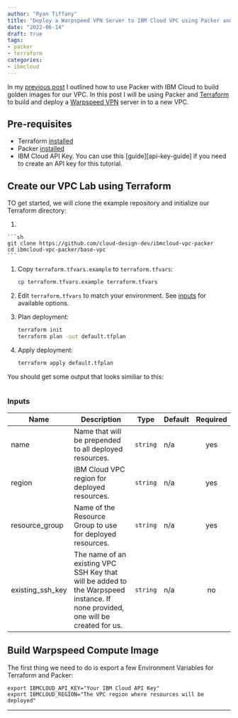 ```yaml
---
author: "Ryan Tiffany"
title: "Deploy a Warpspeed VPN Server to IBM Cloud VPC using Packer and Terraform"
date: "2022-06-14"
draft: true
tags:
- packer
- terraform
categories:
- ibmcloud
---
```


In my [previous post][previous-post] I outlined how to use Packer with IBM Cloud to build golden images for our VPC. In this post I will be using Packer and [Terraform][terraform] to build and deploy a [Warpspeed VPN][warpspeed] server in to a new VPC.

## Pre-requisites

- Terraform [installed][tf-install]
- Packer [installed][packer-install]
- IBM Cloud API Key. You can use this [guide][api-key-guide] if you need to create an API key for this tutorial.

## Create our VPC Lab using Terraform

TO get started, we will clone the example repository and initialize our Terraform directory:

1. 
    
    ```sh
    git clone https://github.com/cloud-design-dev/ibmcloud-vpc-packer
    cd ibmcloud-vpc-packer/base-vpc
    ```

1. Copy `terraform.tfvars.example` to `terraform.tfvars`:

   ```sh
   cp terraform.tfvars.example terraform.tfvars
   ```

1. Edit `terraform.tfvars` to match your environment. See [inputs](#inputs) for available options.
1. Plan deployment:

   ```sh
   terraform init
   terraform plan -out default.tfplan
   ```

1. Apply deployment:

   ```sh
   terraform apply default.tfplan
   ```

You should get some output that looks similiar to this:

```

```


### Inputs

| Name | Description | Type | Default | Required |
|------|-------------|------|---------|:--------:|
| name | Name that will be prepended to all deployed resources. | `string` | n/a | yes |
| region | IBM Cloud VPC region for deployed resources. | `string` | n/a | yes |
| resource\_group | Name of the Resource Group to use for deployed resources. | `string` | n/a | yes |
| existing\_ssh\_key | The name of an existing VPC SSH Key that will be added to the Warpspeed instance. If none provided, one will be created for us. | `string` | n/a | no |



## Build Warpspeed Compute Image


The first thing we need to do is export a few Environment Variables for Terraform and Packer:

```shell
export IBMCLOUD_API_KEY="Your IBM Cloud API Key"
export IBMCLOUD_REGION="The VPC region where resources will be deployed"
```


---
[previous-post]: https://rst.quest/post/ibmcloud-packer/
[terraform]: https://www.terraform.io
[warpspeed]: https://bunker.services/products/warpspeed
[tf-install]: https://www.terraform.io/downloads
[packer-install]: https://www.packer.io/downloads
[api--guide]: https://cloud.ibm.com/docs/account?topic=account-userapikey&interface=ui#create_user_key
